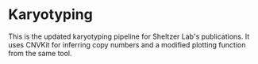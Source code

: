 # Karyotyping
This is the updated karyotyping pipeline for Sheltzer Lab's publications. It uses CNVKit for inferring copy numbers and a modified plotting function from the same tool. 

